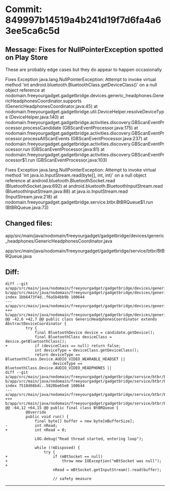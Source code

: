 # Commit: 849997b14519a4b241d19f7d6fa4a63ee5ca6c5d
## Message: Fixes for NullPointerException spotted on Play Store
These are probably edge cases but they do appear to happen occasionally

Fixes Exception java.lang.NullPointerException: Attempt to invoke virtual method 'int android.bluetooth.BluetoothClass.getDeviceClass()' on a null object reference
 at nodomain.freeyourgadget.gadgetbridge.devices.generic_headphones.GenericHeadphonesCoordinator.supports (GenericHeadphonesCoordinator.java:45)
 at nodomain.freeyourgadget.gadgetbridge.util.DeviceHelper.resolveDeviceType (DeviceHelper.java:140)
 at nodomain.freeyourgadget.gadgetbridge.activities.discovery.GBScanEventProcessor.processCandidate (GBScanEventProcessor.java:175)
 at nodomain.freeyourgadget.gadgetbridge.activities.discovery.GBScanEventProcessor.processAllScanEvents (GBScanEventProcessor.java:237)
 at nodomain.freeyourgadget.gadgetbridge.activities.discovery.GBScanEventProcessor.run (GBScanEventProcessor.java:81)
 at nodomain.freeyourgadget.gadgetbridge.activities.discovery.GBScanEventProcessor$1.run (GBScanEventProcessor.java:103)

Fixes Exception java.lang.NullPointerException: Attempt to invoke virtual method 'int java.io.InputStream.read(byte[], int, int)' on a null object reference
 at android.bluetooth.BluetoothSocket.read (BluetoothSocket.java:692)
 at android.bluetooth.BluetoothInputStream.read (BluetoothInputStream.java:88)
 at java.io.InputStream.read (InputStream.java:218)
 at nodomain.freeyourgadget.gadgetbridge.service.btbr.BtBRQueue$1.run (BtBRQueue.java:73)
## Changed files:
app/src/main/java/nodomain/freeyourgadget/gadgetbridge/devices/generic_headphones/GenericHeadphonesCoordinator.java

app/src/main/java/nodomain/freeyourgadget/gadgetbridge/service/btbr/BtBRQueue.java

## Diff:
```
diff --git a/app/src/main/java/nodomain/freeyourgadget/gadgetbridge/devices/generic_headphones/GenericHeadphonesCoordinator.java b/app/src/main/java/nodomain/freeyourgadget/gadgetbridge/devices/generic_headphones/GenericHeadphonesCoordinator.java
index 1bb6473f4d..f6a5b4bb9b 100644
--- a/app/src/main/java/nodomain/freeyourgadget/gadgetbridge/devices/generic_headphones/GenericHeadphonesCoordinator.java
+++ b/app/src/main/java/nodomain/freeyourgadget/gadgetbridge/devices/generic_headphones/GenericHeadphonesCoordinator.java
@@ -42,6 +42,7 @@ public class GenericHeadphonesCoordinator extends AbstractDeviceCoordinator {
         try {
             final BluetoothDevice device = candidate.getDevice();
             final BluetoothClass deviceClass = device.getBluetoothClass();
+            if (deviceClass == null) return false;
             int deviceType = deviceClass.getDeviceClass();
             return deviceType == BluetoothClass.Device.AUDIO_VIDEO_WEARABLE_HEADSET ||
                     deviceType == BluetoothClass.Device.AUDIO_VIDEO_HEADPHONES ||
diff --git a/app/src/main/java/nodomain/freeyourgadget/gadgetbridge/service/btbr/BtBRQueue.java b/app/src/main/java/nodomain/freeyourgadget/gadgetbridge/service/btbr/BtBRQueue.java
index 7518d66bdc..5820be65e8 100644
--- a/app/src/main/java/nodomain/freeyourgadget/gadgetbridge/service/btbr/BtBRQueue.java
+++ b/app/src/main/java/nodomain/freeyourgadget/gadgetbridge/service/btbr/BtBRQueue.java
@@ -64,12 +64,15 @@ public final class BtBRQueue {
         @Override
         public void run() {
             final byte[] buffer = new byte[mBufferSize];
-            int nRead;
+            int nRead = 0;
 
             LOG.debug("Read thread started, entering loop");
 
             while (!mDisposed) {
                 try {
+                    if (mBtSocket == null)
+                        throw new IOException("mBtSocket was null");
+
                     nRead = mBtSocket.getInputStream().read(buffer);
 
                     // safety measure
```
-----------------------------------
